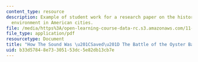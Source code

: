 ```yaml
---
content_type: resource
description: Example of student work for a research paper on the history of the built
  environment in American cities.
file: /media/https%3A/open-learning-course-data-rc.s3.amazonaws.com/11-014j-american-urban-history-ii-fall-2011/b33d57848e73305153dc5e82db13cb7e_MIT11_014jF11_example.pdf
file_type: application/pdf
resourcetype: Document
title: "How The Sound Was \u201CSaved\u201D The Battle of the Oyster Bay-Rye Bridge"
uid: b33d5784-8e73-3051-53dc-5e82db13cb7e
---
```

